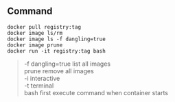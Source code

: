 ## Command
```docker
docker pull registry:tag  
docker image ls/rm  
docker image ls -f dangling=true
docker image prune
docker run -it registry:tag bash
```
> -f dangling=true list all <none> images  
> prune remove all <none> images  
> -i interactive  
> -t terminal  
> bash first execute command when container starts
